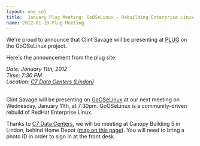 ```yaml
---
layout: one_col
title:  January Plug Meeting: GoOSeLinux - Rebuilding Enterprise Linux the "Community" Way
name: 2012-01-10-Plug-Meeting
---
```


We're proud to announce that Clint Savage will be presenting at [PLUG](http://www.plug.org/node/177) on the GoOSeLinux project.

Here's the announcement from the plug site:


  <em>Date: January 11th, 2012<br>
  Time: 7:30 PM<br>
  Location: <a href="/c7dc">C7 Data Centers (Lindon)</a></em><br><br>

  <p>
  Clint Savage will be presenting on <a href="http://gooseproject.org/">GoOSeLinux</a> at our next meeting on Wednesday, January 11th, at 7:30pm.  GoOSeLinux is a community-driven rebuild of RedHat Enterprise Linux.
  </p>

  <p>
  Thanks to <a href="/c7dc">C7 Data Centers</a>, we will be meeting at Canopy Building 5 in Lindon, behind Home Depot (<a href="/c7dc">map on this page</a>).  You will need to bring a photo ID in order to sign in at the front desk.
  </p>

